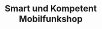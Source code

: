 ---
title: "Smart und Kompetent Mobilfunkshop"
url: /schwerin/smart-und-kompetent-mobilfunkshop/
shop: Handy
---